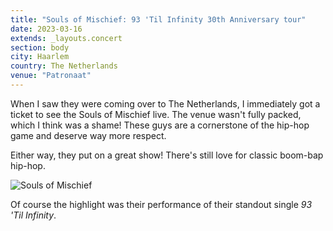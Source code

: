 ```yaml
---
title: "Souls of Mischief: 93 'Til Infinity 30th Anniversary tour"
date: 2023-03-16
extends: _layouts.concert
section: body
city: Haarlem
country: The Netherlands
venue: "Patronaat"
---
```


When I saw they were coming over to The Netherlands, I immediately got a ticket to see the Souls of Mischief live. The 
venue wasn't fully packed, which I think was a shame! These guys are a cornerstone of the hip-hop game and deserve way 
more respect.

Either way, they put on a great show! There's still love for classic boom-bap hip-hop.

![Souls of Mischief](/assets/images/concerts/souls-of-mischief.jpg)

Of course the highlight was their performance of their standout single _93 'Til Infinity_.
